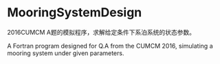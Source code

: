 # MooringSystemDesign

2016CUMCM A题的模拟程序，求解给定条件下系泊系统的状态参数。

A Fortran program designed for Q.A from the CUMCM 2016, simulating a mooring system under given parameters.
